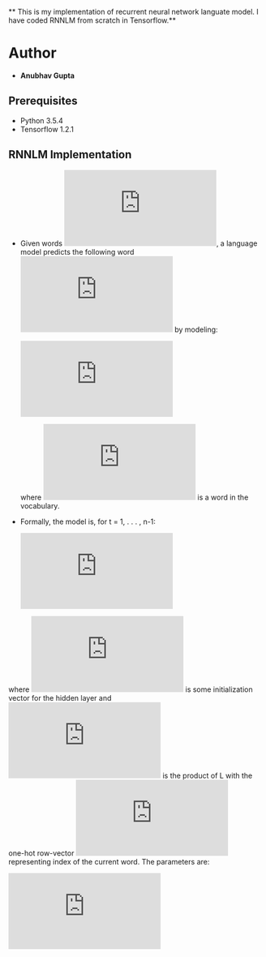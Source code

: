 ** This is my implementation of recurrent neural network languate model. I have coded RNNLM from scratch in Tensorflow.**

# Author
* **Anubhav Gupta**

## Prerequisites
- Python 3.5.4
- Tensorflow 1.2.1
  
## RNNLM Implementation
  
 - Given words ![](https://latex.codecogs.com/gif.latex?x_1%2C%5Ccdots%20%2C%20x_t), a language model predicts the following
    word  ![](https://latex.codecogs.com/gif.latex?x_%7Bt&plus;1%7D) by modeling:
	
	![](https://latex.codecogs.com/gif.latex?P%28x_%7Bt&plus;1%7D%20%3D%20v_j%20%7C%20x_t%2C%5Ccdots%20%2C%20x_1%29)

	where ![](https://latex.codecogs.com/gif.latex?v_j) is a word in the vocabulary.
  
  - Formally, the model is, for t = 1, . . . , n-1:
  
	![](https://latex.codecogs.com/gif.latex?%5Cbegin%7Balign*%7D%20%5Cbegin%7Bsplit%7D%20e%5E%7B%28t%29%7D%20%26%3D%20x%5E%7B%28t%29%7DL%5C%5C%20h%5E%7B%28t%29%7D%20%26%3D%20%5Ctext%7Bsigmoid%7D%28h%5E%7B%28t-1%29%7DH%20&plus;%20e%5E%7B%28t%29%7DI%20&plus;%20b_1%29%5C%5C%20%5Chat%7By%7D%5E%7B%28t%29%7D%20%26%3D%20%5Ctext%7Bsoftmax%7D%28h%5E%7B%28t%29%7DU%20&plus;%20b_2%29%5C%5C%20%5Cbar%7BP%7D%28x_%7Bt&plus;1%7D%20%3D%20v_j%20%7C%20x_t%2C%5Ccdots%2Cx_1%29%20%26%3D%20%5Chat%7By%7D%5E%7B%28t%29%7D%20%5Cend%7Bsplit%7D%20%5Cend%7Balign*%7D)

where ![](https://latex.codecogs.com/gif.latex?h%5E%7B%280%29%7D%20%3D%20h_0%20%5Cin%20%5Cmathcal%7BR%7D%5E%7BD_h%7D) is some initialization vector for the hidden layer and ![](https://latex.codecogs.com/gif.latex?x%5E%7B%28t%29%7DL) is the product of L with
the one-hot row-vector ![](https://latex.codecogs.com/gif.latex?x%5E%7B%28t%29%7D) representing index of the current word. The parameters are:

![](https://latex.codecogs.com/gif.latex?%5C%5CL%20%5Cin%20%5Cmathbb%7BR%7D%5E%7B%7CV%7C%20%5Ctimes%20d%7D%20%5Chspace%7B15pt%7D%20H%20%5Cin%20%5Cmathbb%7BR%7D%5E%7BD_h%20%5Ctimes%20D_h%7D%20%5Chspace%7B15pt%7D%20I%20%5Cin%20%5Cmathbb%7BR%7D%5E%7Bd%20%5Ctimes%20D_h%7D%5C%5C%20b_1%20%5Cin%20%5Cmathbb%7BR%7D%5E%7BD_h%7D%20%5Chspace%7B25pt%7D%20U%20%5Cin%20%5Cmathbb%7BR%7D%5E%7BD_h%20%5Ctimes%20%7CV%7C%7D%20%5Chspace%7B15pt%7D%20b_2%20%5Cin%20%5Cmathbb%7BR%7D%5E%7B%7CV%7C%7D)
